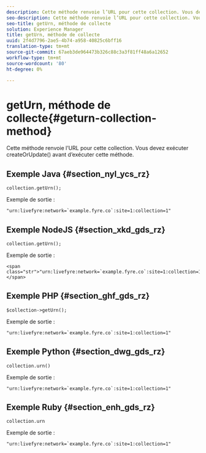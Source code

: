 ```yaml
---
description: Cette méthode renvoie l’URL pour cette collection. Vous devez exécuter createOrUpdate() avant d’exécuter cette méthode.
seo-description: Cette méthode renvoie l’URL pour cette collection. Vous devez exécuter createOrUpdate() avant d’exécuter cette méthode.
seo-title: getUrn, méthode de collecte
solution: Experience Manager
title: getUrn, méthode de collecte
uuid: 2f4d7796-2ae5-4b74-a958-40825c6bff16
translation-type: tm+mt
source-git-commit: 67aeb3de964473b326c88c3a3f81ff48a6a12652
workflow-type: tm+mt
source-wordcount: '80'
ht-degree: 0%

---
```



# getUrn, méthode de collecte{#geturn-collection-method}

Cette méthode renvoie l’URL pour cette collection. Vous devez exécuter createOrUpdate() avant d’exécuter cette méthode.

## Exemple Java {#section_nyl_ycs_rz}

```
collection.getUrn(); 
```

Exemple de sortie :

```
"urn:livefyre:network=`example.fyre.co`:site=1:collection=1" 
```

## Exemple NodeJS {#section_xkd_gds_rz}

```
collection.getUrn(); 
```

Exemple de sortie :

```
<span class="str">"urn:livefyre:network=`example.fyre.co`:site=1:collection=1"</span>
```

## Exemple PHP {#section_ghf_gds_rz}

```
$collection->getUrn(); 
```

Exemple de sortie :

```
"urn:livefyre:network=`example.fyre.co`:site=1:collection=1" 
```

## Exemple Python {#section_dwg_gds_rz}

```
collection.urn() 
```

Exemple de sortie :

```
"urn:livefyre:network=`example.fyre.co`:site=1:collection=1" 
```

## Exemple Ruby {#section_enh_gds_rz}

```
collection.urn
```

Exemple de sortie :

```
"urn:livefyre:network=`example.fyre.co`:site=1:collection=1" 
```

